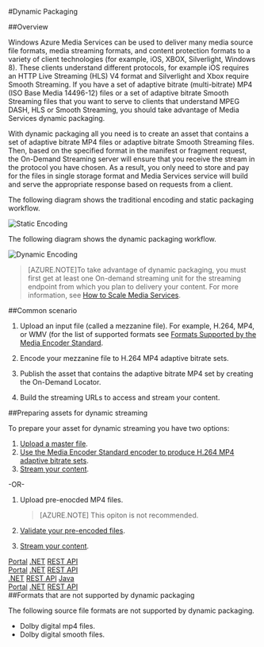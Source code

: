 <properties
	pageTitle="Dynamic Packaging Overview"
	description="The topic gives and overview of dynamic packaging."
	authors="Juliako"
	manager="dwrede"
	editor=""
	services="media-services"
	documentationCenter=""/>

<tags
	ms.service="media-services"
	ms.date="01/28/2016"
	wacn.date=""/>


#Dynamic Packaging

##Overview

Windows Azure Media Services can be used to deliver many media source file formats, media streaming formats, and content protection formats to a variety of client technologies (for example, iOS, XBOX, Silverlight, Windows 8). These clients understand different protocols, for example iOS requires an HTTP Live Streaming (HLS) V4 format and Silverlight and Xbox require Smooth Streaming. If you have a set of adaptive bitrate (multi-bitrate) MP4 (ISO Base Media 14496-12) files or a set of adaptive bitrate Smooth Streaming files that you want to serve to clients that understand MPEG DASH, HLS or Smooth Streaming, you should take advantage of Media Services dynamic packaging.

With dynamic packaging all you need is to create an asset that contains a set of adaptive bitrate MP4 files or adaptive bitrate Smooth Streaming files. Then, based on the specified format in the manifest or fragment request, the On-Demand Streaming server will ensure that you receive the stream in the protocol you have chosen. As a result, you only need to store and pay for the files in single storage format and Media Services service will build and serve the appropriate response based on requests from a client.

The following diagram shows the traditional encoding and static packaging workflow.

![Static Encoding](./media/media-services-dynamic-packaging-overview/media-services-static-packaging.png)

The following diagram shows the dynamic packaging workflow.

![Dynamic Encoding](./media/media-services-dynamic-packaging-overview/media-services-dynamic-packaging.png)


>[AZURE.NOTE]To take advantage of dynamic packaging, you must first get at least one On-demand streaming unit for the streaming endpoint from which you plan to delivery your content. For more information, see [How to Scale Media Services](/documentation/articles/media-services-manage-origins#scale_streaming_endpoints).

##Common scenario

1. Upload an input file (called a mezzanine file). For example, H.264, MP4, or WMV (for the list of supported formats see [Formats Supported by the Media Encoder Standard](/documentation/articles/media-services-media-encoder-standard-formats).

1. Encode your mezzanine file to H.264 MP4 adaptive bitrate sets.

1. Publish the asset that contains the adaptive bitrate MP4 set by creating the On-Demand Locator.

1. Build the streaming URLs to access and stream your content.


##Preparing assets for dynamic streaming

To prepare your asset for dynamic streaming you have two options:

1. [Upload a master file](/documentation/articles/media-services-dotnet-upload-files).
2. [Use the Media Encoder Standard encoder to produce H.264 MP4 adaptive bitrate sets](/documentation/articles/media-services-dotnet-encode-with-media-encoder-standard).
3. [Stream your content](/documentation/articles/media-services-deliver-content-overview).

-OR-
 
1. Upload pre-enocded MP4 files. 

	>[AZURE.NOTE] This opiton is not recommended.
	
2. [Validate your pre-encoded files](/documentation/articles/media-services-static-packaging#validating-adaptive-bitrate-mp4s-encoded-with-external-encoders).
3. [Stream your content](/documentation/articles/media-services-deliver-content-overview).


<div class="technical-azure-selector">
<a href="/documentation/articles/media-services-manage-content">Portal</a>
<a href="/documentation/articles/media-services-dotnet-upload-files">.NET</a>
<a href="/documentation/articles/media-services-rest-upload-files">REST API</a>
</div>
<div class="technical-azure-selector">
<a href="/documentation/articles/media-services-manage-content#encode">Portal</a>
<a href="/documentation/articles/media-services-dotnet-encode-asset">.NET</a>
<a href="/documentation/articles/media-services-rest-encode-asset">REST API</a>
</div>
<div class="technical-azure-selector">
<a href="/documentation/articles/media-services-dotnet-configure-asset-delivery-policy">.NET</a>
<a href="/documentation/articles/media-services-rest-configure-asset-delivery-policy">REST API</a>
<a href="https://github.com/southworkscom/azure-sdk-for-media-services-java-samples">Java</a>
</div>
<div class="technical-azure-selector">
<a href="/documentation/articles/media-services-manage-content#publish">Portal</a>
<a href="/documentation/articles/media-services-deliver-streaming-content">.NET</a>
<a href="/documentation/articles/media-services-rest-deliver-streaming-content">REST API</a>
</div>
##<a id="unsupported_formats"></a>Formats that are not supported by dynamic packaging

The following source file formats are not supported by dynamic packaging.

- Dolby digital mp4 files.
- Dolby digital smooth files.

